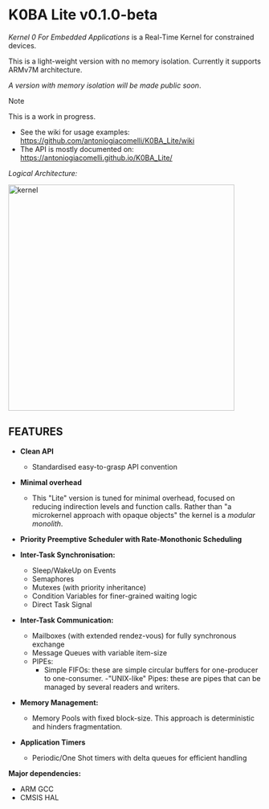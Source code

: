 # K0BA Lite v0.1.0-beta

*Kernel 0 For Embedded Applications* is a Real-Time Kernel for constrained devices. 

This is a light-weight version with no memory isolation. Currently it supports ARMv7M architecture.

*A version with memory isolation will be made public soon*.

> [!NOTE]
> This is a work in progress.

- See the wiki for usage examples: https://github.com/antoniogiacomelli/K0BA_Lite/wiki
- The API is mostly documented on: https://antoniogiacomelli.github.io/K0BA_Lite/

*Logical Architecture:*

<img width="450" alt="kernel" src="https://github.com/antoniogiacomelli/K0BA_Lite/blob/main/layeredkernel.png">

## FEATURES
- **Clean API**
   - Standardised easy-to-grasp API convention
 
- **Minimal overhead**
   - This "Lite" version is tuned for minimal overhead, focused on reducing indirection levels and
     function calls. Rather than "a microkernel approach with opaque objects" the kernel is a *modular monolith*.
   
- **Priority Preemptive Scheduler with Rate-Monothonic Scheduling**
  
- **Inter-Task Synchronisation:**
  - Sleep/WakeUp on Events
  - Semaphores
  - Mutexes (with priority inheritance)
  - Condition Variables for finer-grained waiting logic
  - Direct Task Signal
  
- **Inter-Task Communication:**
  - Mailboxes (with extended rendez-vous) for fully synchronous exchange
  - Message Queues with variable item-size
  - PIPEs:
      - Simple FIFOs: these are simple circular buffers for one-producer to one-consumer.
      -"UNIX-like" Pipes: these are pipes that can be managed by several readers and writers. 

    
- **Memory Management:**
  - Memory Pools with fixed block-size. This approach is deterministic and hinders fragmentation.

- **Application Timers**
    - Periodic/One Shot timers with delta queues for efficient handling

**Major dependencies:**
- ARM GCC 
- CMSIS HAL

